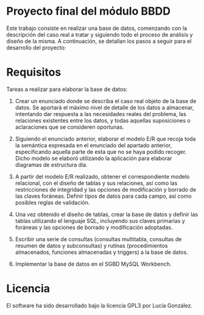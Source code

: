 # Proyecto final del módulo BBDD
Este trabajo consiste en realizar una base de datos, comenzando con la descripción del caso 
real a tratar y siguiendo todo el proceso de análisis y diseño de la misma.
A continuación, se detallan los pasos a seguir para el desarrollo del proyecto:
# Requisitos
Tareas a realizar para elaborar la base de datos:
  1. Crear un  enunciado donde se describa el caso real objeto de la base de datos. Se aportará el 
     máximo nivel de detalle de los datos a almacenar, intentando dar respuesta a las 
     necesidades reales del problema, las relaciones existentes entre los datos, y todas aquellas 
     suposiciones o aclaraciones que se consideren oportunas.
     
  2. Siguiendo el enunciado anterior, elaborar el modelo E/R que recoja toda la semántica 
     expresada en el enunciado del apartado anterior, especificando aquella parte de esta que no se haya podido recoger. Dicho modelo se elaboró utilizando la aplicación      para elaborar diagramas de estructura dia.
     
  3. A partir del modelo E/R realizado, obtener el correspondiente modelo relacional, con el 
     diseño de tablas y sus relaciones, así como las restricciones de integridad y las opciones de 
     modificación y borrado de las claves foráneas. Definir tipos de datos para cada campo, así 
     como posibles reglas de validación.
     
  4. Una vez obtenido el diseño de tablas, crear la base de datos y definir las tablas utilizando el 
     lenguaje SQL, incluyendo sus claves primarias y foráneas y las opciones de borrado y 
     modificación adoptadas.
     
  5. Escribir una serie de consultas (consultas multitabla, consultas de resumen 
     de datos y subconsultas) y rutinas (procedimientos almacenados, funciones almacenadas y triggers) a la base de datos.

  6. Implementar la base de datos en el SGBD MySQL Workbench.
# Licencia
El software ha sido desarrollado bajo la licencia GPL3 por Lucía González.
